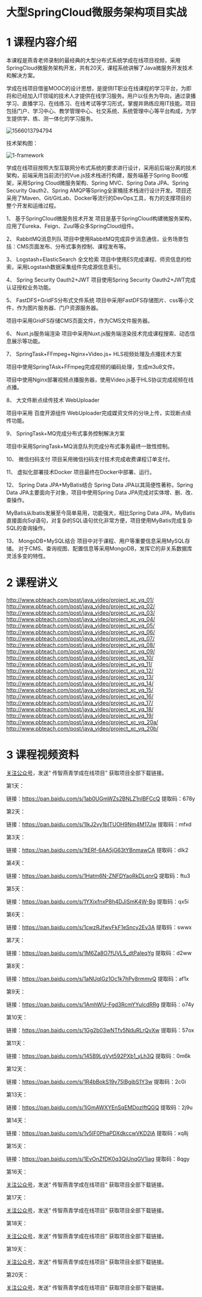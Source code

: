 # 大型SpringCloud微服务架构项目实战




# 1 课程内容介绍

​	本课程是燕青老师录制的最经典的大型分布式系统学成在线项目视频，采用SpringCloud微服务架构开发，共有20天，课程系统讲解了Java微服务开发技术和解决方案。

​	学成在线项目借鉴MOOC的设计思想，是提供IT职业在线课程的学习平台，为即将和已经加入IT领域的技术人才提供在线学习服务。用户以任务为导向，通过录播学习、直播学习、在线练习、在线考试等学习形式，掌握并熟练应用IT技能。项目包括门户、学习中心、教学管理中心、社交系统、系统管理中心等平台构成，为学生提供学、练、测一体化的学习服务。

![1566013794794](http://www.pbteach.com/post/java_video/project_xc_yq/1566013794794.png)

技术架构图：

![1-framework](http://www.pbteach.com/post/java_video/project_xc_yq/1-framework.jpg)

​	学成在线项目按照大型互联网分布式系统的要求进行设计，采用前后端分离的技术架构，前端采用当前流行的Vue.js技术栈进行构建，服务端基于Spring Boot框架，采用Spring Cloud微服务架构、Spring MVC、Spring Data JPA、Spring Security Oauth2、Spring AMQP等Spring全家桶技术栈进行设计开发。项目还采用了Maven、Git/GitLab、Docker等流行的DevOps工具，有力的支撑项目的整个开发和运维过程。

1、 基于SpringCloud微服务技术开发
项目是基于SpringCloud构建微服务架构，应用了Eureka、Feign、Zuul等众多SpringCloud组件。

2、 RabbitMQ消息列队
项目中使用RabbitMQ完成异步消息通信，业务场景包括：CMS页面发布、分布式事务控制、课程发布等。

3、 Logstash+ElasticSearch 全文检索
项目中使用ES完成课程、师资信息的检索，采用Logstash数据采集组件完成源信息索引。

4、 Spring Security Oauth2+JWT
项目使用Spring Security Oauth2+JWT完成认证授权业务功能。

5、 FastDFS+GridFS分布式文件系统
项目中采用FastDFS存储图片、css等小文件，作为图片服务器、门户资源服务器。

项目中采用GridFS存储CMS页面文件，作为CMS文件服务器。

6、 Nuxt.js服务端渲染
项目中采用Nuxt.js服务端渲染技术完成课程搜索、动态信息展示等功能。

7、 SpringTask+FFmpeg+Nginx+Video.js+ HLS视频处理及点播技术方案

项目中使用SpringTAsk+FFmpeg完成视频的编码处理，生成m3u8文件。

项目中使用Nginx部署视频点播服务器，使用Video.js基于HLS协议完成视频在线点播。

8、 大文件断点续传技术  WebUploader

项目中采用 百度开源组件 WebUploader完成媒资文件的分块上传，实现断点续传功能。

9、 SpringTask+MQ完成分布式事务控制解决方案

项目中采用SpringTask+MQ消息队列完成分布式事务最终一致性控制。

10、 微信扫码支付
项目采用微信扫码支付技术完成收费课程订单支付。

11、 虚拟化部署技术Docker
项目最终在Docker中部署、运行。

12、 Spring Data JPA+MyBatis结合
Spring Data JPA以其简便性著称，Spring Data JPA主要面向于对象，项目中使用Spring Data JPA完成对实体增、删、改、查操作。

MyBatis从Ibatis发展至今简单易用，功能强大，相比Spring Data JPA，MyBatis直接面向Sql语句，对复杂的SQL语句优化非常方便，项目使用MyBatis完成复杂SQL的查询操作。

13、 MongoDB+MySQL结合
项目中对于课程、用户等重要信息采用MySQL存储。
对于CMS、查询视图、配置信息等采用MongoDB，发挥它的非关系数据库灵活多变的特性。



# 2 课程讲义

http://www.pbteach.com/post/java_video/project_xc_yq_01/
http://www.pbteach.com/post/java_video/project_xc_yq_02/
http://www.pbteach.com/post/java_video/project_xc_yq_03/
http://www.pbteach.com/post/java_video/project_xc_yq_04/
http://www.pbteach.com/post/java_video/project_xc_yq_05/
http://www.pbteach.com/post/java_video/project_xc_yq_06/
http://www.pbteach.com/post/java_video/project_xc_yq_07/
http://www.pbteach.com/post/java_video/project_xc_yq_08/
http://www.pbteach.com/post/java_video/project_xc_yq_09/
http://www.pbteach.com/post/java_video/project_xc_yq_10/
http://www.pbteach.com/post/java_video/project_xc_yq_11/
http://www.pbteach.com/post/java_video/project_xc_yq_12/
http://www.pbteach.com/post/java_video/project_xc_yq_13/
http://www.pbteach.com/post/java_video/project_xc_yq_14/
http://www.pbteach.com/post/java_video/project_xc_yq_15/
http://www.pbteach.com/post/java_video/project_xc_yq_16/
http://www.pbteach.com/post/java_video/project_xc_yq_17/
http://www.pbteach.com/post/java_video/project_xc_yq_18/
http://www.pbteach.com/post/java_video/project_xc_yq_19/
http://www.pbteach.com/post/java_video/project_xc_yq_20a/
http://www.pbteach.com/post/java_video/project_xc_yq_20b/



# 3 课程视频资料

[关注公众号](http://www.pbteach.com/about/)，发送“ 传智燕青学成在线项目” 获取项目全部下载链接。



第1天：

链接：https://pan.baidu.com/s/1ab0UGmWZs2BNLZ1nIBFCcQ 
提取码：678y 

第2天：

链接：https://pan.baidu.com/s/1lkJ2vy1bITUOH9Nm4M17Jw 
提取码：mfxd 

第3天：

链接：https://pan.baidu.com/s/1tERf-6AA5jG63tYBnmawCA 
提取码：dlk2 

第4天：

链接：https://pan.baidu.com/s/1Hatm6N-ZNFDYaoRkDLqnrQ 
提取码：ftu3 

第5天：

链接：https://pan.baidu.com/s/1YXjxfnxP8h4DJiSmK4W-Bg 
提取码：qx5i 

第6天：

链接：https://pan.baidu.com/s/1cwzRJfwvFkF1eSncy2Ev3A 
提取码：swwx 

第7天：

链接：https://pan.baidu.com/s/1M6Za8O7fUVL5_dtPaleqYg 
提取码：d2ww 

第8天：

链接：https://pan.baidu.com/s/1aNUqIGz1Oc1k7hPy8rmmvQ 
提取码：af1x 

第9天：

链接：https://pan.baidu.com/s/1AmhWU-Fgd3RcmYYulcdRRg 
提取码：o74y 

第10天：

链接：https://pan.baidu.com/s/1Gg2b03wNTfv5NduRLrQvXw 
提取码：57ox 

第11天：

链接：https://pan.baidu.com/s/145B9LgVyt592PXb1_yLh3Q 
提取码：0m6k 

第12天：

链接：https://pan.baidu.com/s/1R4bBokS19v75lBgibS1Y3w 
提取码：2c0i 

第13天：

链接：https://pan.baidu.com/s/1iGmAWXYEnSqEMDozIftQGQ 
提取码：2j9u 

第14天：

链接：https://pan.baidu.com/s/1v5IF0PhaPDXdkccwVKD2lA 
提取码：xq8j 

第15天：

链接：https://pan.baidu.com/s/1EvOnZfDK0q3QiUnqGV1iag 
提取码：8qgy 

第16天：

[关注公众号](http://www.pbteach.com/about/)，发送“ 传智燕青学成在线项目” 获取项目全部下载链接。

第17天：

[关注公众号](http://www.pbteach.com/about/)，发送“ 传智燕青学成在线项目” 获取项目全部下载链接。

第18天：

[关注公众号](http://www.pbteach.com/about/)，发送“ 传智燕青学成在线项目” 获取项目全部下载链接。

第19天：

[关注公众号](http://www.pbteach.com/about/)，发送“ 传智燕青学成在线项目” 获取项目全部下载链接。

第20天：

[关注公众号](http://www.pbteach.com/about/)，发送“ 传智燕青学成在线项目” 获取项目全部下载链接。


